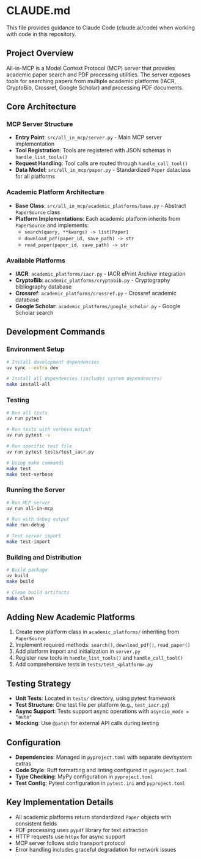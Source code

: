 # CLAUDE.md

This file provides guidance to Claude Code (claude.ai/code) when working with code in this repository.

## Project Overview

All-in-MCP is a Model Context Protocol (MCP) server that provides academic paper search and PDF processing utilities. The server exposes tools for searching papers from multiple academic platforms (IACR, CryptoBib, Crossref, Google Scholar) and processing PDF documents.

## Core Architecture

### MCP Server Structure

- **Entry Point**: `src/all_in_mcp/server.py` - Main MCP server implementation
- **Tool Registration**: Tools are registered with JSON schemas in `handle_list_tools()`
- **Request Handling**: Tool calls are routed through `handle_call_tool()`
- **Data Model**: `src/all_in_mcp/paper.py` - Standardized `Paper` dataclass for all platforms

### Academic Platform Architecture

- **Base Class**: `src/all_in_mcp/academic_platforms/base.py` - Abstract `PaperSource` class
- **Platform Implementations**: Each academic platform inherits from `PaperSource` and implements:
  - `search(query, **kwargs) -> list[Paper]`
  - `download_pdf(paper_id, save_path) -> str`
  - `read_paper(paper_id, save_path) -> str`

### Available Platforms

- **IACR**: `academic_platforms/iacr.py` - IACR ePrint Archive integration
- **CryptoBib**: `academic_platforms/cryptobib.py` - Cryptography bibliography database
- **Crossref**: `academic_platforms/crossref.py` - Crossref academic database
- **Google Scholar**: `academic_platforms/google_scholar.py` - Google Scholar search

## Development Commands

### Environment Setup

```bash
# Install development dependencies
uv sync --extra dev

# Install all dependencies (includes system dependencies)
make install-all
```

### Testing

```bash
# Run all tests
uv run pytest

# Run tests with verbose output
uv run pytest -v

# Run specific test file
uv run pytest tests/test_iacr.py

# Using make commands
make test
make test-verbose
```

### Running the Server

```bash
# Run MCP server
uv run all-in-mcp

# Run with debug output
make run-debug

# Test server import
make test-import
```

### Building and Distribution

```bash
# Build package
uv build
make build

# Clean build artifacts
make clean
```

## Adding New Academic Platforms

1. Create new platform class in `academic_platforms/` inheriting from `PaperSource`
2. Implement required methods: `search()`, `download_pdf()`, `read_paper()`
3. Add platform import and initialization in `server.py`
4. Register new tools in `handle_list_tools()` and `handle_call_tool()`
5. Add comprehensive tests in `tests/test_<platform>.py`

## Testing Strategy

- **Unit Tests**: Located in `tests/` directory, using pytest framework
- **Test Structure**: One test file per platform (e.g., `test_iacr.py`)
- **Async Support**: Tests support async operations with `asyncio_mode = "auto"`
- **Mocking**: Use `@patch` for external API calls during testing

## Configuration

- **Dependencies**: Managed in `pyproject.toml` with separate dev/system extras
- **Code Style**: Ruff formatting and linting configured in `pyproject.toml`
- **Type Checking**: MyPy configuration in `pyproject.toml`
- **Test Config**: Pytest configuration in `pytest.ini` and `pyproject.toml`

## Key Implementation Details

- All academic platforms return standardized `Paper` objects with consistent fields
- PDF processing uses `pypdf` library for text extraction
- HTTP requests use `httpx` for async support
- MCP server follows stdio transport protocol
- Error handling includes graceful degradation for network issues
